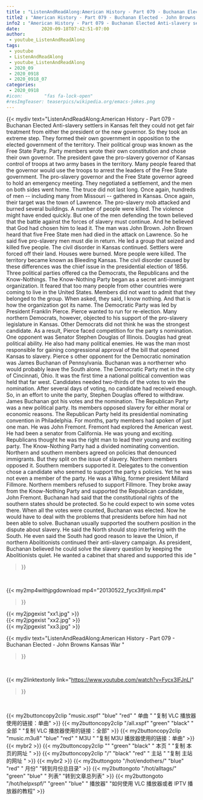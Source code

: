 ```yaml
---
title : "ListenAndReadAlong:American History - Part 079 - Buchanan Elected - John Browns Kansas War "
title2 : "American History - Part 079 - Buchanan Elected - John Browns Kansas War "
info2 : "American History - Part 079 - Buchanan Elected Anti-slavery settlers in Kansas felt they could not get fair treatment from either the president or the new governor. So they took an extreme step. They formed their own government in opposition to the elected government of the territory. Their political group was known as the Free State Party. Party members wrote their own constitution and chose their own governor. The president gave the pro-slavery governor of Kansas control of troops at two army bases in the territory. Many people feared that the governor would use the troops to arrest the leaders of the Free State government. The pro-slavery governor and the Free State governor agreed to hold an emergency meeting. They negotiated a settlement, and the men on both sides went home. The truce did not last long. Once again, hundreds of men -- including many from Missouri -- gathered in Kansas. Once again, their target was the town of Lawrence.  The pro-slavery mob attacked and burned several buildings. A number of people were killed. The violence might have ended quickly. But one of the men defending the town believed that the battle against the forces of slavery must continue. And he believed that God had chosen him to lead it. The man was John Brown. John Brown heard that five Free State men had died in the attack on Lawrence. So he said five pro-slavery men must die in return. He led a group that seized and killed five people. The civil disorder in Kansas continued. Settlers were forced off their land. Houses were burned. More people were killed. The territory became known as  Bleeding Kansas.  The civil disorder caused by these differences was the chief issue in the presidential election of 1856. Three political parties offered ca  the Democrats, the Republicans and the Know-Nothings. The Know-Nothing Party began as a secret anti-immigrant organization. It feared that too many people from other countries were coming to live in the United States. Members did not want to admit that they belonged to the group. When asked, they said,  I know nothing.  And that is how the organization got its name. The Democratic Party was led by President Franklin Pierce. Pierce wanted to run for re-election. Many northern Democrats, however, objected to his support of the pro-slavery legislature in Kansas. Other Democrats did not think he was the strongest candidate. As a result, Pierce faced competition for the party s nomination. One opponent was Senator Stephen Douglas of Illinois. Douglas had great political ability. He also had many political enemies. He was the man most responsible for gaining congressional approval of the bill that opened Kansas to slavery. Pierce s other opponent for the Democratic nomination was James Buchanan of Pennsylvania. Buchanan was a northerner who would probably leave the South alone. The Democratic Party met in the city of Cincinnati, Ohio. It was the first time a national political convention was held that far west. Candidates needed two-thirds of the votes to win the nomination. After several days of voting, no candidate had received enough. So, in an effort to unite the party, Stephen Douglas offered to withdraw. James Buchanan got his votes and the nomination. The Republican Party was a new political party. Its members opposed slavery for either moral or economic reasons. The Republican Party held its presidential nominating convention in Philadelphia. For months, party members had spoken of just one man. He was John Fremont. Fremont had explored the American west. He had been a senator from California. He was young and exciting. Republicans thought he was the right man to lead their young and exciting party. The Know-Nothing Party had a divided nominating convention. Northern and southern members agreed on policies that denounced immigrants. But they split on the issue of slavery. Northern members opposed it. Southern members supported it. Delegates to the convention chose a candidate who seemed to support the party s policies. Yet he was not even a member of the party. He was a Whig, former president Millard Fillmore. Northern members refused to support Fillmore. They broke away from the Know-Nothing Party and supported the Republican candidate, John Fremont. Buchanan had said that the constitutional rights of the southern states should be protected. So he could expect to win some votes there. When all the votes were counted, Buchanan was elected. Now he would have to deal with the problems that presidents before him had not been able to solve. Buchanan usually supported the southern position in the dispute about slavery. He said the North should stop interfering with the South. He even said the South had good reason to leave the Union, if northern Abolitionists continued their anti-slavery campaign. As president, Buchanan believed he could solve the slavery question by keeping the Abolitionists quiet. He wanted a cabinet that shared and supported this ide "
date:        2020-09-18T07:42:51-07:00
author:
 - youtube_ListenAndReadAlong
tags:
 - youtube
 - ListenAndReadAlong
 - youtube_ListenAndReadAlong
 - 2020_09
 - 2020_0918
 - 2020_0918_07
categories:
 - 2020_0918
#icon:        "fas fa-lock-open"
#resImgTeaser: teaserpics/wikipedia.org/emacs-jokes.png
---
```


{{< mydiv text="ListenAndReadAlong:American History - Part 079 - Buchanan Elected Anti-slavery settlers in Kansas felt they could not get fair treatment from either the president or the new governor. So they took an extreme step. They formed their own government in opposition to the elected government of the territory. Their political group was known as the Free State Party. Party members wrote their own constitution and chose their own governor. The president gave the pro-slavery governor of Kansas control of troops at two army bases in the territory. Many people feared that the governor would use the troops to arrest the leaders of the Free State government. The pro-slavery governor and the Free State governor agreed to hold an emergency meeting. They negotiated a settlement, and the men on both sides went home. The truce did not last long. Once again, hundreds of men -- including many from Missouri -- gathered in Kansas. Once again, their target was the town of Lawrence.  The pro-slavery mob attacked and burned several buildings. A number of people were killed. The violence might have ended quickly. But one of the men defending the town believed that the battle against the forces of slavery must continue. And he believed that God had chosen him to lead it. The man was John Brown. John Brown heard that five Free State men had died in the attack on Lawrence. So he said five pro-slavery men must die in return. He led a group that seized and killed five people. The civil disorder in Kansas continued. Settlers were forced off their land. Houses were burned. More people were killed. The territory became known as  Bleeding Kansas.  The civil disorder caused by these differences was the chief issue in the presidential election of 1856. Three political parties offered ca  the Democrats, the Republicans and the Know-Nothings. The Know-Nothing Party began as a secret anti-immigrant organization. It feared that too many people from other countries were coming to live in the United States. Members did not want to admit that they belonged to the group. When asked, they said,  I know nothing.  And that is how the organization got its name. The Democratic Party was led by President Franklin Pierce. Pierce wanted to run for re-election. Many northern Democrats, however, objected to his support of the pro-slavery legislature in Kansas. Other Democrats did not think he was the strongest candidate. As a result, Pierce faced competition for the party s nomination. One opponent was Senator Stephen Douglas of Illinois. Douglas had great political ability. He also had many political enemies. He was the man most responsible for gaining congressional approval of the bill that opened Kansas to slavery. Pierce s other opponent for the Democratic nomination was James Buchanan of Pennsylvania. Buchanan was a northerner who would probably leave the South alone. The Democratic Party met in the city of Cincinnati, Ohio. It was the first time a national political convention was held that far west. Candidates needed two-thirds of the votes to win the nomination. After several days of voting, no candidate had received enough. So, in an effort to unite the party, Stephen Douglas offered to withdraw. James Buchanan got his votes and the nomination. The Republican Party was a new political party. Its members opposed slavery for either moral or economic reasons. The Republican Party held its presidential nominating convention in Philadelphia. For months, party members had spoken of just one man. He was John Fremont. Fremont had explored the American west. He had been a senator from California. He was young and exciting. Republicans thought he was the right man to lead their young and exciting party. The Know-Nothing Party had a divided nominating convention. Northern and southern members agreed on policies that denounced immigrants. But they split on the issue of slavery. Northern members opposed it. Southern members supported it. Delegates to the convention chose a candidate who seemed to support the party s policies. Yet he was not even a member of the party. He was a Whig, former president Millard Fillmore. Northern members refused to support Fillmore. They broke away from the Know-Nothing Party and supported the Republican candidate, John Fremont. Buchanan had said that the constitutional rights of the southern states should be protected. So he could expect to win some votes there. When all the votes were counted, Buchanan was elected. Now he would have to deal with the problems that presidents before him had not been able to solve. Buchanan usually supported the southern position in the dispute about slavery. He said the North should stop interfering with the South. He even said the South had good reason to leave the Union, if northern Abolitionists continued their anti-slavery campaign. As president, Buchanan believed he could solve the slavery question by keeping the Abolitionists quiet. He wanted a cabinet that shared and supported this ide "
>}}
<br>


{{< my2mp4withjpgdownload mp4="20130522_fycx3lfjnli.mp4"
>}}

{{< my2jpgexist "xx1.jpg" >}}<br>
{{< my2jpgexist "xx2.jpg" >}}<br>
{{< my2jpgexist "xx3.jpg" >}}<br>



{{< mydiv text="ListenAndReadAlong:American History - Part 079 - Buchanan Elected - John Browns Kansas War "
>}}
<br>

{{< my2linktextonly link="https://www.youtube.com/watch?v=Fycx3lFJnLI"
>}}


<br>

{{< my2buttoncopy2clip "music.xspf"        "blue"   "red"    " 单曲 "  "复制 VLC 播放器使用的链接：单曲" >}} {{< my2buttoncopy2clip "/all.xspf"         "green"  "black"  " 全部 "  "复制 VLC 播放器使用的链接：全部" >}} {{< my2buttoncopy2clip "music.m3u8"        "blue"   "red"    " M3U  "    "复制 M3U 播放器使用的链接：单曲" >}} {{< mybr2 >}} {{< my2buttoncopy2clip ""                  "green"  "black"  " 本页 "    "复制 本页的网址 " >}} {{< my2buttoncopy2clip "/"                 "black"  "red"    " 主站 "    "复制 主站的网址 " >}} {{< mybr2 >}} {{< my2buttongoto      "/hot/endothers/"   "blue"   "red"    " 月份"   "转到月份总目录" >}} {{< my2buttongoto      "/hot/alltags/"     "green"  "blue"   " 列表"   "转到文章总列表" >}} {{< my2buttongoto      "/hot/helpxspf/"    "green"  "blue"   " 播放器" "如何使用 VLC 播放器或者 IPTV 播放器的教程" >}} 
